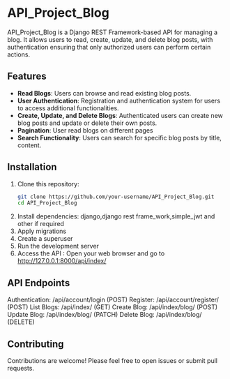 # API_Project_Blog

API_Project_Blog is a Django REST Framework-based API for managing a blog. It allows users to read, create, update, and delete blog posts, with authentication ensuring that only authorized users can perform certain actions.

## Features

- **Read Blogs**: Users can browse and read existing blog posts.
- **User Authentication**: Registration and authentication system for users to access additional functionalities.
- **Create, Update, and Delete Blogs**: Authenticated users can create new blog posts and update or delete their own posts.
- **Pagination**: User read blogs on different pages 
- **Search Functionality**: Users can search for specific blog posts by title, content.

## Installation

1. Clone this repository:
   ```bash
   git clone https://github.com/your-username/API_Project_Blog.git
   cd API_Project_Blog
2. Install dependencies: django,django rest frame_work,simple_jwt and other if required
3. Apply migrations
4. Create a superuser
5. Run the development server
6. Access the API : Open your web browser and go to http://127.0.0.1:8000/api/index/

## API Endpoints
Authentication: /api/account/login (POST)
Register: /api/account/register/ (POST)
List Blogs: /api/index/ (GET)
Create Blog: /api/index/blog/ (POST)
Update Blog: /api/index/blog/ (PATCH)
Delete Blog: /api/index/blog/ (DELETE)

## Contributing
Contributions are welcome! Please feel free to open issues or submit pull requests.


